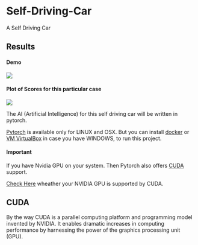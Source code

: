 # Self-Driving-Car
A Self Driving Car

## Results

#### Demo
![](https://github.com/Ujjwal-9/Self-Driving-Car/blob/master/demo.gif)



#### Plot of Scores for this particular case

![](https://github.com/Ujjwal-9/Self-Driving-Car/blob/master/plot_scores.jpg)



The AI (Artificial Intelligence) for this self driving car will be written in pytorch.

[Pytorch](http://pytorch.org/) is available only for LINUX and OSX. But you can install [docker](https://www.docker.com/) or [VM VirtualBox](https://www.virtualbox.org/) in case you have WINDOWS, to run this project.

#### Important
If you have Nvidia GPU on your system. Then Pytorch also offers [CUDA](https://www.geforce.com/hardware/technology/cuda) support.


[Check Here](https://www.geforce.com/hardware/technology/cuda/supported-gpus) wheather your NVIDIA GPU is supported by CUDA.

## CUDA
By the way CUDA is a parallel computing platform and programming model invented by NVIDIA. It enables dramatic increases in computing performance by harnessing the power of the graphics processing unit (GPU).

